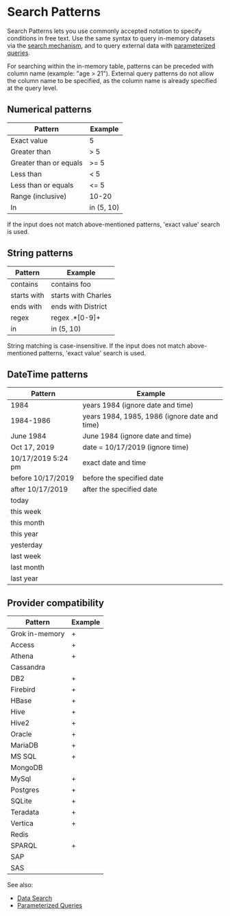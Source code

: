 <!-- TITLE: Search Patterns -->
<!-- SUBTITLE: -->

# Search Patterns

Search Patterns lets you use commonly accepted notation to specify conditions in free text. Use the same
syntax to query in-memory datasets via the [search mechanism](data-search.md), and to query external 
data with [parameterized queries](../entities/connect/parameterized-queries.md). 

For searching within the in-memory table, patterns can be preceded with column name 
(example: "age > 21"). External query patterns do not allow the column name to be specified, as 
the column name is already specified at the query level.

## Numerical patterns

| Pattern                | Example |
|------------------------|-------|
| Exact value            | 5     |
| Greater than           | > 5   | 
| Greater than or equals | >= 5  | 
| Less than              | < 5   |
| Less than or equals    | <= 5  |
| Range (inclusive)      | 10-20 |
| In                     | in (5, 10) |

If the input does not match above-mentioned patterns, 'exact value' search is used.

## String patterns

| Pattern                | Example |
|------------------------|----|
| contains               | contains foo | 
| starts with            | starts with Charles |
| ends with              | ends with District | 
| regex                  | regex .*\[0-9\]+ | 
| in                     | in (5, 10) |

String matching is case-insensitive.
If the input does not match above-mentioned patterns, 'exact value' search is used.

## DateTime patterns

| Pattern                | Example |
|------------------------|----|
| 1984                   | years 1984 (ignore date and time) | 
| 1984-1986              | years 1984, 1985, 1986 (ignore date and time)| 
| June 1984              | June 1984 (ignore date and time) | 
| Oct 17, 2019           | date = 10/17/2019 (ignore time) |
| 10/17/2019 5:24 pm     | exact date and time | 
| before 10/17/2019      | before the specified date |
| after 10/17/2019       | after the specified date |
| today                  |  |
| this week              |  |
| this month             |  |
| this year              |  |
| yesterday              |  |
| last week              |  |
| last month             |  |
| last year              |  |

## Provider compatibility

| Pattern                | Example |
|------------------------|---|
| Grok in-memory         | + |                 
| Access                 | + |                 
| Athena                 | + |   
| Cassandra              |   |      
| DB2                    | + |
| Firebird               | + |     
| HBase                  | + |  
| Hive                   | + | 
| Hive2                  | + |  
| Oracle                 | + |   
| MariaDB                | + |    
| MS SQL                 | + |   
| MongoDB                |   |    
| MySql                  | + |  
| Postgres               | + |     
| SQLite                 | + |   
| Teradata               | + |     
| Vertica                | + |    
| Redis                  |   |  
| SPARQL                 | + |   
| SAP                    |   |
| SAS                    |   |
 

See also:
  * [Data Search](data-search.md)
  * [Parameterized Queries](data-search.md)
